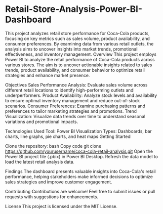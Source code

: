 # Retail-Store-Analysis-Power-BI-Dashboard
This project analyzes retail store performance for Coca-Cola products, focusing on key metrics such as sales volume, product availability, and consumer preferences. By examining data from various retail outlets, the analysis aims to uncover insights into market trends, promotional effectiveness, and inventory management.
Overview
This project employs Power BI to analyze the retail performance of Coca-Cola products across various stores. The aim is to uncover actionable insights related to sales trends, product availability, and consumer behavior to optimize retail strategies and enhance market presence.

Objectives
Sales Performance Analysis: Evaluate sales volume across different retail locations to identify high-performing outlets and underperformers.
Product Availability: Analyze stock levels and availability to ensure optimal inventory management and reduce out-of-stock scenarios.
Consumer Preferences: Examine purchasing patterns and preferences to tailor marketing strategies and promotions.
Trend Visualization: Visualize data trends over time to understand seasonal variations and promotional impacts.

Technologies Used
Tool: Power BI
Visualization Types: Dashboards, bar charts, line graphs, pie charts, and heat maps
Getting Started

Clone the repository:
bash
Copy code
git clone https://github.com/yourusername/coca-cola-retail-analysis.git
Open the Power BI project file (.pbix) in Power BI Desktop.
Refresh the data model to load the latest retail analysis data.

Findings
The dashboard presents valuable insights into Coca-Cola's retail performance, helping stakeholders make informed decisions to optimize sales strategies and improve customer engagement.

Contributing
Contributions are welcome! Feel free to submit issues or pull requests with suggestions for enhancements.

License
This project is licensed under the MIT License.
